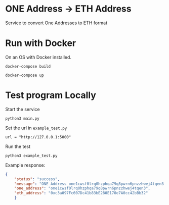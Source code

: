 # ONE Address -> ETH Address

Service to convert One Addresses to ETH format

# Run with Docker

On an OS with Docker installed.

`docker-compose build`

`docker-compose up`

# Test program Locally

Start the service

`python3 main.py`

Set the url in `example_test.py` 

`url = "http://127.0.0.1:5000"`

Run the test

`python3 example_test.py`

Example response:

```json
{
    "status": "success", 
    "message": "ONE Address one1cwsf0lrq0hzphqa79q8pwrn6pnzzhwej4tqen3 converted to 0xc3a097Fc607Dc41b83bE280E170e7A0cc42bBb32", 
    "one_address": "one1cwsf0lrq0hzphqa79q8pwrn6pnzzhwej4tqen3", 
    "eth_address": "0xc3a097Fc607Dc41b83bE280E170e7A0cc42bBb32"
    }

```
